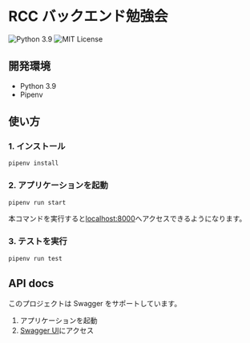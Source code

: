 # RCC バックエンド勉強会

![Python 3.9](https://img.shields.io/badge/python-3.9-blue.svg)
![MIT License](http://img.shields.io/badge/license-MIT-green.svg?style=flat)

## 開発環境

- Python 3.9
- Pipenv

## 使い方

### 1. インストール

```sh
pipenv install
```

### 2. アプリケーションを起動

```sh
pipenv run start
```

本コマンドを実行すると[localhost:8000](http://localhost:8000/)へアクセスできるようになります。

### 3. テストを実行

```sh
pipenv run test
```

## API docs

このプロジェクトは Swagger をサポートしています。

1. アプリケーションを起動
2. [Swagger UI](http://localhost:8000/docs)にアクセス

